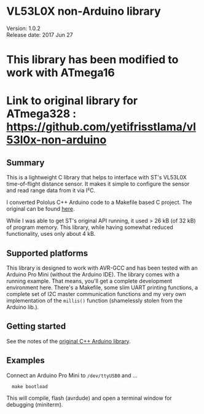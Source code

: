 # VL53L0X non-Arduino library

Version: 1.0.2<br>
Release date: 2017 Jun 27<br>

# This library has been modified to work with ATmega16
# Link to original library for ATmega328 :  https://github.com/yetifrisstlama/vl53l0x-non-arduino

## Summary

This is a lightweight C library that helps to interface with ST's VL53L0X time-of-flight distance sensor. It makes it simple to configure the sensor and read range data from it via I&sup2;C.

I converted Pololus C++ Arduino code to a Makefile based C project. The original can be found [here](https://github.com/pololu/vl53l0x-arduino).

While I was able to get ST's original API running, it used > 26 kB (of 32 kB) of program memory. This library, while having somewhat reduced functionality, uses only about 4 kB.

## Supported platforms

This library is designed to work with AVR-GCC and has been tested with an Arduino Pro Mini (without the Arduino IDE). The library comes with a running example. That means, you'll get a complete development environment here. There's a Makefile, some slim UART printing functions, a complete set of I2C master communication functions and my very own implementation of the `millis()` function (shamelessly stolen from the Arduino lib.).

## Getting started
See the notes of the [original C++ Arduino library](https://github.com/pololu/vl53l0x-arduino).

## Examples
Connect an Arduino Pro Mini to `/dev/ttyUSB0` and ...

```C
  make bootload
```

This will compile, flash (avrdude) and open a terminal window for debugging (miniterm).
